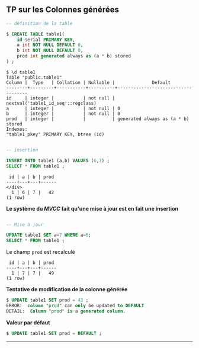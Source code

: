 ## TP sur les Colonnes générées

<div class="slide-content">


</div>

<div class="notes">


```sql
-- définition de la table

$ CREATE TABLE table1(
    id serial PRIMARY KEY,
    a int NOT NULL DEFAULT 0,
    b int NOT NULL DEFAULT 0,
    prod int generated always as (a * b) stored
) ;
```

```
$ \d table1
Table "public.table1"
Column |  Type   | Collation | Nullable |              Default               
--------+---------+-----------+----------+------------------------------------
id     | integer |           | not null | nextval('table1_id_seq'::regclass)
a      | integer |           | not null | 0
b      | integer |           | not null | 0
prod   | integer |           |          | generated always as (a * b) stored
Indexes:
"table1_pkey" PRIMARY KEY, btree (id)
```

```sql

-- insertion

INSERT INTO table1 (a,b) VALUES (6,7) ;
SELECT * FROM table1 ;
```

```
 id | a | b | prod 
----+---+---+------
</div>
  1 | 6 | 7 |   42
(1 row)
```

**Le système du _MVCC_ fait qu'une mise à jour est en fait une insertion**

```sql

-- Mise à jour

UPDATE table1 SET a=7 WHERE a=6;
SELECT * FROM table1 ;
```

Le champ `prod` est recalculé

```
 id | a | b | prod 
----+---+---+------
  1 | 7 | 7 |   49
(1 row)
```

**Tentative de modification de la colonne générée**

```sql
$ UPDATE table1 SET prod = 43 ;
ERROR:  column "prod" can only be updated to DEFAULT
DETAIL:  Column "prod" is a generated column.
```

**Valeur par défaut**

```sql
$ UPDATE table1 SET prod = DEFAULT ;
```

</div>

----